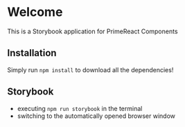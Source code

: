 # Welcome

This is a Storybook application for PrimeReact Components 

## Installation

Simply run `npm install` to download all the dependencies!

## Storybook

- executing `npm run storybook` in the terminal
- switching to the automatically opened browser window
